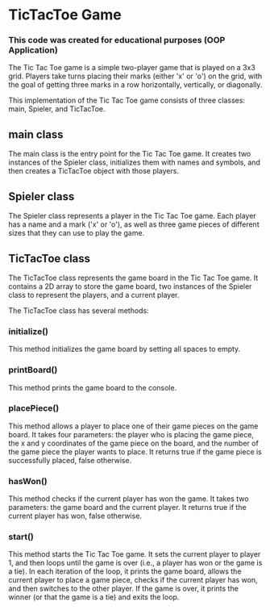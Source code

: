 # TicTacToe Game
### This code was created for educational purposes (OOP Application)
The Tic Tac Toe game is a simple two-player game that is played on a 3x3 grid. Players take turns placing their marks (either 'x' or 'o') on the grid, with the goal of getting three marks in a row horizontally, vertically, or diagonally.

This implementation of the Tic Tac Toe game consists of three classes: main, Spieler, and TicTacToe.

## main class
The main class is the entry point for the Tic Tac Toe game. It creates two instances of the Spieler class, initializes them with names and symbols, and then creates a TicTacToe object with those players.

## Spieler class
The Spieler class represents a player in the Tic Tac Toe game. Each player has a name and a mark ('x' or 'o'), as well as three game pieces of different sizes that they can use to play the game.

## TicTacToe class
The TicTacToe class represents the game board in the Tic Tac Toe game. It contains a 2D array to store the game board, two instances of the Spieler class to represent the players, and a current player.

The TicTacToe class has several methods:

### initialize()
This method initializes the game board by setting all spaces to empty.

### printBoard()
This method prints the game board to the console.

### placePiece()
This method allows a player to place one of their game pieces on the game board. It takes four parameters: the player who is placing the game piece, the x and y coordinates of the game piece on the board, and the number of the game piece the player wants to place. It returns true if the game piece is successfully placed, false otherwise.

### hasWon()
This method checks if the current player has won the game. It takes two parameters: the game board and the current player. It returns true if the current player has won, false otherwise.

### start()
This method starts the Tic Tac Toe game. It sets the current player to player 1, and then loops until the game is over (i.e., a player has won or the game is a tie). In each iteration of the loop, it prints the game board, allows the current player to place a game piece, checks if the current player has won, and then switches to the other player. If the game is over, it prints the winner (or that the game is a tie) and exits the loop.

